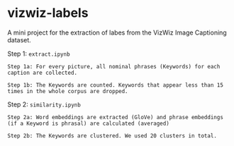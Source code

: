 # vizwiz-labels
A mini project for the extraction of labes from the VizWiz Image Captioning dataset.

Step 1: `extract.ipynb`
    
    Step 1a: For every picture, all nominal phrases (Keywords) for each caption are collected.

    Step 1b: The Keywords are counted. Keywords that appear less than 15 times in the whole corpus are dropped.

Step 2: `similarity.ipynb`
    
    Step 2a: Word embeddings are extracted (GloVe) and phrase embeddings (if a Keyword is phrasal) are calculated (averaged)

    Step 2b: The Keywords are clustered. We used 20 clusters in total.
